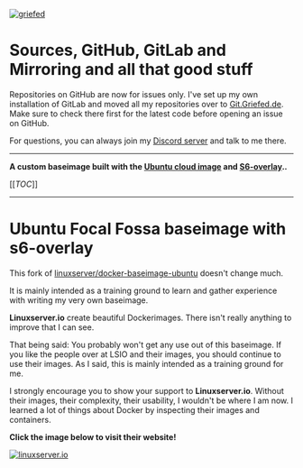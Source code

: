 [![griefed](https://i.griefed.de/images/2021/03/11/www.griefed.de.png)](https://www.griefed.de)

# Sources, GitHub, GitLab and Mirroring and all that good stuff

Repositories on GitHub are now for issues only. I've set up my own installation of GitLab and moved all my repositories over to [Git.Griefed.de](https://git.griefed.de/users/Griefed/projects). Make sure to check there first for the latest code before opening an issue on GitHub.

For questions, you can always join my [Discord server](https://discord.griefed.de) and talk to me there.

---
**A custom baseimage built with the [Ubuntu cloud image](https://partner-images.canonical.com/core/focal/) and [S6-overlay](https://github.com/just-containers/s6-overlay)..**

[[_TOC_]]

---

# Ubuntu Focal Fossa baseimage with s6-overlay

This fork of [linuxserver/docker-baseimage-ubuntu](https://github.com/linuxserver/docker-baseimage-ubuntu) doesn't change much.

It is mainly intended as a training ground to learn and gather experience with writing my very own baseimage.

**Linuxserver.io** create beautiful Dockerimages. There isn't really anything to improve that I can see. 

That being said: You probably won't get any use out of this baseimage. If you like the people over at LSIO and their images,
you should continue to use their images. As I said, this is mainly intended as a training ground for me.

I strongly encourage you to show your support to **Linuxserver.io**. Without their images, their complexity, their usability,
I wouldn't be where I am now. I learned a lot of things about Docker by inspecting their images and containers. 

**Click the image below to visit their website!**

[![linuxserver.io](https://raw.githubusercontent.com/linuxserver/docker-templates/master/linuxserver.io/img/linuxserver_medium.png?v=4&s=4000)](https://www.linuxserver.io/)
